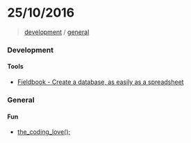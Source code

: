 # 25/10/2016

> [development](#development) / [general](#general)

### Development

#### Tools
- [Fieldbook - Create a database, as easily as a spreadsheet](https://fieldbook.com/)


### General

#### Fun
- [the_coding_love();](http://thecodinglove.com/)